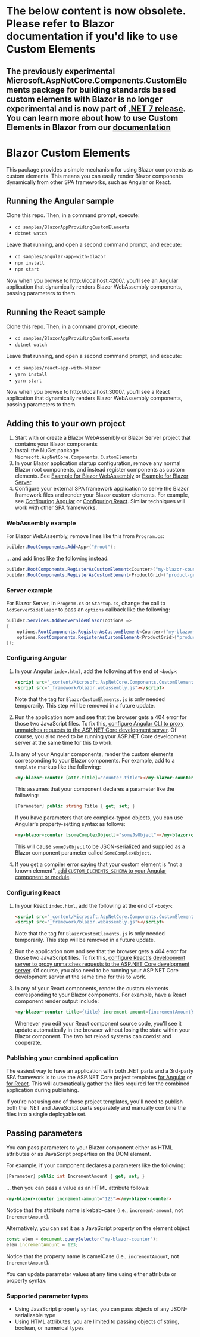 # The below content is now obsolete. Please refer to Blazor documentation if you'd like to use Custom Elements
## The previously experimental Microsoft.AspNetCore.Components.CustomElements package for building standards based custom elements with Blazor is no longer experimental and is now part of [.NET 7 release](https://devblogs.microsoft.com/dotnet/asp-net-core-updates-in-dotnet-7-preview-6/#blazor-custom-elements-no-longer-experimental). You can learn more about how to use Custom Elements in Blazor from our [documentation](https://learn.microsoft.com/en-us/aspnet/core/blazor/components/?view=aspnetcore-7.0#blazor-custom-elements)


# Blazor Custom Elements

This package provides a simple mechanism for using Blazor components as custom elements. This means you can easily render Blazor components dynamically from other SPA frameworks, such as Angular or React.

## Running the Angular sample

Clone this repo. Then, in a command prompt, execute:

 * `cd samples/BlazorAppProvidingCustomElements`
 * `dotnet watch`

Leave that running, and open a second command prompt, and execute:

 * `cd samples/angular-app-with-blazor`
 * `npm install`
 * `npm start`

Now when you browse to http://localhost:4200/, you'll see an Angular application that dynamically renders Blazor WebAssembly components, passing parameters to them.

## Running the React sample

Clone this repo. Then, in a command prompt, execute:

 * `cd samples/BlazorAppProvidingCustomElements`
 * `dotnet watch`

Leave that running, and open a second command prompt, and execute:

 * `cd samples/react-app-with-blazor`
 * `yarn install`
 * `yarn start`

Now when you browse to http://localhost:3000/, you'll see a React application that dynamically renders Blazor WebAssembly components, passing parameters to them.

## Adding this to your own project

1. Start with or create a Blazor WebAssembly or Blazor Server project that contains your Blazor components
2. Install the NuGet package `Microsoft.AspNetCore.Components.CustomElements`
3. In your Blazor application startup configuration, remove any normal Blazor root components, and instead register components as custom elements. See [Example for Blazor WebAssembly](#webassembly-example) or [Example for Blazor Server](#server-example).
4. Configure your external SPA framework application to serve the Blazor framework files and render your Blazor custom elements. For example, see [Configuring Angular](#configuring-angular) or [Configuring React](#configuring-react). Similar techniques will work with other SPA frameworks.

### WebAssembly example

For Blazor WebAssembly, remove lines like this from `Program.cs`:

```cs
builder.RootComponents.Add<App>("#root");
```

... and add lines like the following instead:

```cs
builder.RootComponents.RegisterAsCustomElement<Counter>("my-blazor-counter");
builder.RootComponents.RegisterAsCustomElement<ProductGrid>("product-grid");
```

### Server example

For Blazor Server, in `Program.cs` or `Startup.cs`, change the call to `AddServerSideBlazor` to pass an `options` callback like the following:

```cs
builder.Services.AddServerSideBlazor(options =>
{
    options.RootComponents.RegisterAsCustomElement<Counter>("my-blazor-counter");
    options.RootComponents.RegisterAsCustomElement<ProductGrid>("product-grid");
});
```

### Configuring Angular

1. In your Angular `index.html`, add the following at the end of `<body>`:

    ```html
    <script src="_content/Microsoft.AspNetCore.Components.CustomElements/BlazorCustomElements.js"></script>
    <script src="_framework/blazor.webassembly.js"></script>
    ```

    Note that the tag for `BlazorCustomElements.js` is only needed temporarily. This step will be removed in a future update.

2. Run the application now and see that the browser gets a 404 error for those two JavaScript files. To fix this, [configure Angular CLI to proxy unmatches requests to the ASP.NET Core development server](https://angular.io/guide/build#proxying-to-a-backend-server). Of course, you also need to be running your ASP.NET Core development server at the same time for this to work.

3. In any of your Angular components, render the custom elements corresponding to your Blazor components. For example, add to a `template` markup like the following:

    ```html
    <my-blazor-counter [attr.title]="counter.title"></my-blazor-counter>
    ```

    This assumes that your component declares a parameter like the following:

    ```cs
    [Parameter] public string Title { get; set; }
    ```

    If you have parameters that are complex-typed objects, you can use Angular's property-setting syntax as follows:

    ```html
    <my-blazor-counter [someComplexObject]="someJsObject"></my-blazor-counter>
    ```

    This will cause `someJsObject` to be JSON-serialized and supplied as a Blazor component parameter called `SomeComplexObject`.

4. If you get a compiler error saying that your custom element is "not a known element", [add `CUSTOM_ELEMENTS_SCHEMA` to your Angular component or module](https://stackoverflow.com/a/40407697).

### Configuring React

1. In your React `index.html`, add the following at the end of `<body>`:

    ```html
    <script src="_content/Microsoft.AspNetCore.Components.CustomElements/BlazorCustomElements.js"></script>
    <script src="_framework/blazor.webassembly.js"></script>
    ```

    Note that the tag for `BlazorCustomElements.js` is only needed temporarily. This step will be removed in a future update.

2. Run the application now and see that the browser gets a 404 error for those two JavaScript files. To fix this, [configure React's development server to proxy unmatches requests to the ASP.NET Core development server](https://create-react-app.dev/docs/proxying-api-requests-in-development/). Of course, you also need to be running your ASP.NET Core development server at the same time for this to work.

3. In any of your React components, render the custom elements corresponding to your Blazor components. For example, have a React component render output include:

    ```html
    <my-blazor-counter title={title} increment-amount={incrementAmount}></my-blazor-counter>
    ```

    Whenever you edit your React component source code, you'll see it update automatically in the browser without losing the state within your Blazor component. The two hot reload systems can coexist and cooperate.

### Publishing your combined application

The easiest way to have an application with both .NET parts and a 3rd-party SPA framework is to use the ASP.NET Core project templates [for Angular](https://docs.microsoft.com/aspnet/core/client-side/spa/angular) or [for React](https://docs.microsoft.com/aspnet/core/client-side/spa/react). This will automatically gather the files required for the combined application during publishing.

If you're not using one of those project templates, you'll need to publish both the .NET and JavaScript parts separately and manually combine the files into a single deployable set.

## Passing parameters

You can pass parameters to your Blazor component either as HTML attributes or as JavaScript properties on the DOM element.

For example, if your component declares a parameters like the following:

```cs
[Parameter] public int IncrementAmount { get; set; }
```

... then you can pass a value as an HTML attribute follows:

```html
<my-blazor-counter increment-amount="123"></my-blazor-counter>
```

Notice that the attribute name is kebab-case (i.e., `increment-amount`, not `IncrementAmount`).

Alternatively, you can set it as a JavaScript property on the element object:

```js
const elem = document.querySelector("my-blazor-counter");
elem.incrementAmount = 123;
```

Notice that the property name is camelCase (i.e., `incrementAmount`, not `IncrementAmount`).

You can update parameter values at any time using either attribute or property syntax.

### Supported parameter types

 * Using JavaScript property syntax, you can pass objects of any JSON-serializable type
 * Using HTML attributes, you are limited to passing objects of string, boolean, or numerical types
